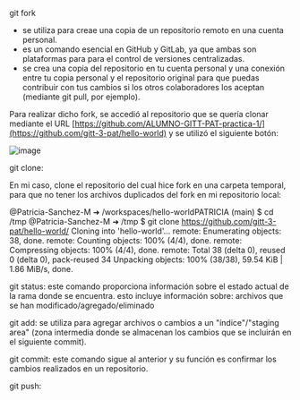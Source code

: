 git fork 
 - se utiliza para creae una copia de un repositorio remoto en una cuenta personal. 
 - es un comando esencial en GitHub y GitLab, ya que ambas son plataformas para para el control de versiones centralizadas.
 - se crea una copia del repositorio en tu cuenta personal y una conexión entre tu copia personal y el repositorio original para que puedas contribuir con       tus cambios si los otros colaboradores los aceptan (mediante git pull, por ejemplo).

Para realizar dicho fork, se accedió al repositorio que se quería clonar mediante el URL [https://github.com/ALUMNO-GITT-PAT-practica-1/](https://github.com/gitt-3-pat/hello-world) y se utilizó el siguiente botón:

![image](https://user-images.githubusercontent.com/97602170/214024294-85d3d540-e9cd-45eb-8a2a-0566debde2f1.png)





git clone:




En mi caso, clone el repositorio del cual hice fork en una carpeta temporal, para que no tener los archivos duplicados del fork en mi repositorio local:

@Patricia-Sanchez-M ➜ /workspaces/hello-worldPATRICIA (main) $ cd /tmp
@Patricia-Sanchez-M ➜ /tmp $ git clone https://github.com/gitt-3-pat/hello-world/
Cloning into 'hello-world'...
remote: Enumerating objects: 38, done.
remote: Counting objects: 100% (4/4), done.
remote: Compressing objects: 100% (4/4), done.
remote: Total 38 (delta 0), reused 0 (delta 0), pack-reused 34
Unpacking objects: 100% (38/38), 59.54 KiB | 1.86 MiB/s, done.


git status: este comando proporciona información sobre el estado actual de la rama donde se encuentra.
            esto incluye información sobre: archivos que se han modificado/agregado/eliminado




git add: se utiliza para agregar archivos o cambios a un "índice"/"staging area" (zona intermedia donde se almacenan los cambios que se incluirán en el siguiente commit).
         

git commit: este comando sigue al anterior y su función es confirmar los cambios realizados en un repositorio.

git push: 

